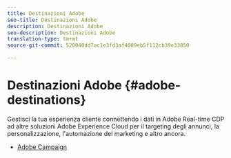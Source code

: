 ```yaml
---
title: Destinazioni Adobe
seo-title: Destinazioni Adobe
description: Destinazioni Adobe
seo-description: Destinazioni Adobe
translation-type: tm+mt
source-git-commit: 520040dd7ac1e3fd3af4009eb5f112cb39e33850

---
```



# Destinazioni Adobe {#adobe-destinations}

Gestisci la tua esperienza cliente connettendo i dati in Adobe Real-time CDP ad altre soluzioni Adobe Experience Cloud per il targeting degli annunci, la personalizzazione, l&#39;automazione del marketing e altro ancora.

* [Adobe Campaign](/help/rtcdp/destinations/adobe-campaign-destination.md)